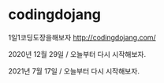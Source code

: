 # codingdojang
1일1코딩도장을해보자
http://codingdojang.com/

2020년 12월 29일 / 오늘부터 다시 시작해보자.

2021년 7월 17일 / 오늘부터 다시 시작해보자.
